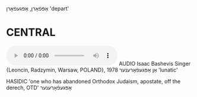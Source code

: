 אָפּפֿאָרן, אָפּגעפֿאָרן
'depart'

CENTRAL
========

<audio controls src="https://ia801503.us.archive.org/5/items/BashevisLexicon/AnOpgeforener-IsaacBashevisSinger1978.mp3"></audio>
AUDIO Isaac Bashevis Singer {Leoncin, Radzymin, Warsaw, POLAND}, 1978
אַן אָפּגעפֿאָרענער 'lunatic'

HASIDIC
'one who has abandoned Orthodox Judaism, apostate, off the derech, OTD' אָפּגעפֿאָרענער
